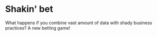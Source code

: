 # Shakin' bet
What happens if you combine vast amount of data with shady business practices? A new betting game!
